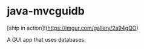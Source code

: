# java-mvcguidb

[ship in action]!(https://imgur.com/gallery/2a94gQO)

A GUI app that uses databases.
